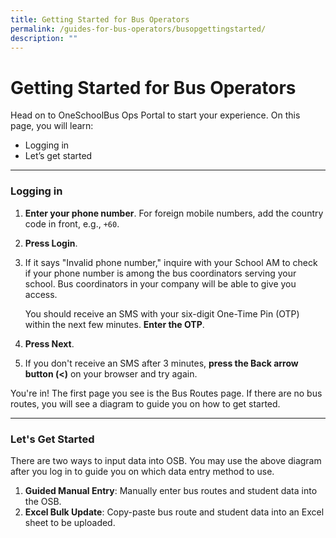 ```yaml
---
title: Getting Started for Bus Operators
permalink: /guides-for-bus-operators/busopgettingstarted/
description: ""
---
```

# Getting Started for Bus Operators

Head on to OneSchoolBus Ops Portal to start your experience. On this page, you will learn:
* Logging in
* Let’s get started


---
### Logging in

1. **Enter your phone number**. For foreign mobile numbers, add the country code in front, e.g., `+60`.
2. **Press Login**.
3. If it says "Invalid phone number," inquire with your School AM to check if your phone number is among the bus coordinators serving your school. Bus coordinators in your company will be able to give you access.

   You should receive an SMS with your six-digit One-Time Pin (OTP) within the next few minutes. **Enter the OTP**.

4. **Press Next**.
5. If you don't receive an SMS after 3 minutes, **press the Back arrow button (&lt;)** on your browser and try again.

You're in! The first page you see is the Bus Routes page. If there are no bus routes, you will see a diagram to guide you on how to get started.

---
### Let's Get Started

There are two ways to input data into OSB. You may use the above diagram after you log in to guide you on which data entry method to use.

1. **Guided Manual Entry**: Manually enter bus routes and student data into the OSB.
2. **Excel Bulk Update**: Copy-paste bus route and student data into an Excel sheet to be uploaded.